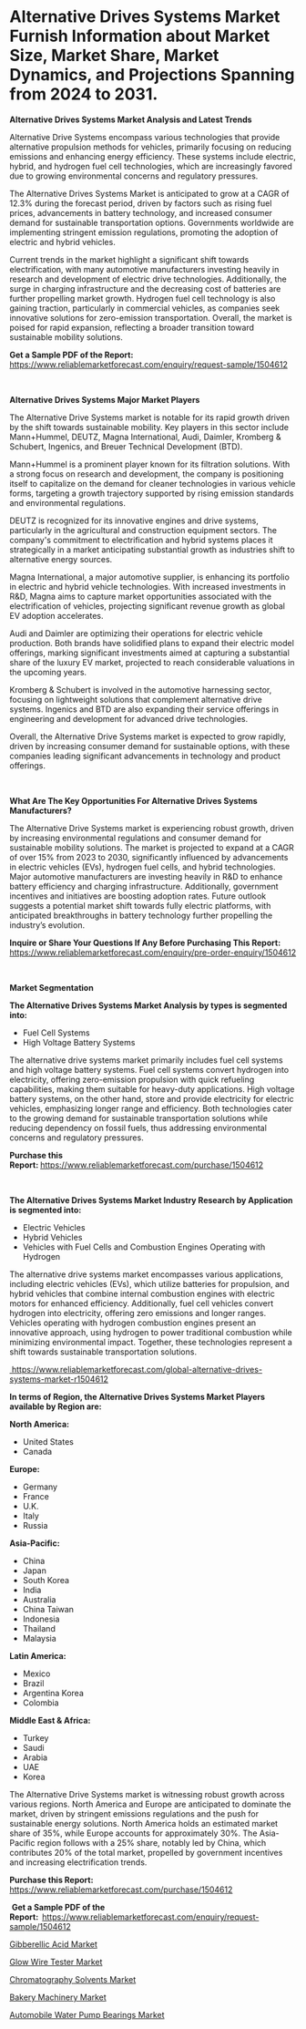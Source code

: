 <p><h1>Alternative Drives Systems Market Furnish Information about Market Size, Market Share, Market Dynamics, and Projections Spanning from 2024 to 2031.</h1></p><p><strong>Alternative Drives Systems Market Analysis and Latest Trends</strong></p>
<p><p>Alternative Drive Systems encompass various technologies that provide alternative propulsion methods for vehicles, primarily focusing on reducing emissions and enhancing energy efficiency. These systems include electric, hybrid, and hydrogen fuel cell technologies, which are increasingly favored due to growing environmental concerns and regulatory pressures.</p><p>The Alternative Drives Systems Market is anticipated to grow at a CAGR of 12.3% during the forecast period, driven by factors such as rising fuel prices, advancements in battery technology, and increased consumer demand for sustainable transportation options. Governments worldwide are implementing stringent emission regulations, promoting the adoption of electric and hybrid vehicles. </p><p>Current trends in the market highlight a significant shift towards electrification, with many automotive manufacturers investing heavily in research and development of electric drive technologies. Additionally, the surge in charging infrastructure and the decreasing cost of batteries are further propelling market growth. Hydrogen fuel cell technology is also gaining traction, particularly in commercial vehicles, as companies seek innovative solutions for zero-emission transportation. Overall, the market is poised for rapid expansion, reflecting a broader transition toward sustainable mobility solutions.</p></p>
<p><strong>Get a Sample PDF of the Report:&nbsp;</strong> <a href="https://www.reliablemarketforecast.com/enquiry/request-sample/1504612?utm_campaign=1159&utm_medium=2&utm_source=Github&utm_content=ia&utm_term=27092024&utm_id=alternative-drives-systems">https://www.reliablemarketforecast.com/enquiry/request-sample/1504612</a></p>
<p>&nbsp;</p>
<p><strong>Alternative Drives Systems Major Market Players</strong></p>
<p><p>The Alternative Drive Systems market is notable for its rapid growth driven by the shift towards sustainable mobility. Key players in this sector include Mann+Hummel, DEUTZ, Magna International, Audi, Daimler, Kromberg & Schubert, Ingenics, and Breuer Technical Development (BTD).</p><p>Mann+Hummel is a prominent player known for its filtration solutions. With a strong focus on research and development, the company is positioning itself to capitalize on the demand for cleaner technologies in various vehicle forms, targeting a growth trajectory supported by rising emission standards and environmental regulations.</p><p>DEUTZ is recognized for its innovative engines and drive systems, particularly in the agricultural and construction equipment sectors. The company's commitment to electrification and hybrid systems places it strategically in a market anticipating substantial growth as industries shift to alternative energy sources.</p><p>Magna International, a major automotive supplier, is enhancing its portfolio in electric and hybrid vehicle technologies. With increased investments in R&D, Magna aims to capture market opportunities associated with the electrification of vehicles, projecting significant revenue growth as global EV adoption accelerates.</p><p>Audi and Daimler are optimizing their operations for electric vehicle production. Both brands have solidified plans to expand their electric model offerings, marking significant investments aimed at capturing a substantial share of the luxury EV market, projected to reach considerable valuations in the upcoming years.</p><p>Kromberg & Schubert is involved in the automotive harnessing sector, focusing on lightweight solutions that complement alternative drive systems. Ingenics and BTD are also expanding their service offerings in engineering and development for advanced drive technologies.</p><p>Overall, the Alternative Drive Systems market is expected to grow rapidly, driven by increasing consumer demand for sustainable options, with these companies leading significant advancements in technology and product offerings.</p></p>
<p>&nbsp;</p>
<p><strong>What Are The Key Opportunities For Alternative Drives Systems Manufacturers?</strong></p>
<p><p>The Alternative Drive Systems market is experiencing robust growth, driven by increasing environmental regulations and consumer demand for sustainable mobility solutions. The market is projected to expand at a CAGR of over 15% from 2023 to 2030, significantly influenced by advancements in electric vehicles (EVs), hydrogen fuel cells, and hybrid technologies. Major automotive manufacturers are investing heavily in R&D to enhance battery efficiency and charging infrastructure. Additionally, government incentives and initiatives are boosting adoption rates. Future outlook suggests a potential market shift towards fully electric platforms, with anticipated breakthroughs in battery technology further propelling the industry’s evolution.</p></p>
<p><strong>Inquire or Share Your Questions If Any Before Purchasing This Report:</strong> <a href="https://www.reliablemarketforecast.com/enquiry/pre-order-enquiry/1504612?utm_campaign=1159&utm_medium=2&utm_source=Github&utm_content=ia&utm_term=27092024&utm_id=alternative-drives-systems">https://www.reliablemarketforecast.com/enquiry/pre-order-enquiry/1504612</a></p>
<p>&nbsp;</p>
<p><strong>Market Segmentation</strong></p>
<p><strong>The Alternative Drives Systems Market Analysis by types is segmented into:</strong></p>
<p><ul><li>Fuel Cell Systems</li><li>High Voltage Battery Systems</li></ul></p>
<p><p>The alternative drive systems market primarily includes fuel cell systems and high voltage battery systems. Fuel cell systems convert hydrogen into electricity, offering zero-emission propulsion with quick refueling capabilities, making them suitable for heavy-duty applications. High voltage battery systems, on the other hand, store and provide electricity for electric vehicles, emphasizing longer range and efficiency. Both technologies cater to the growing demand for sustainable transportation solutions while reducing dependency on fossil fuels, thus addressing environmental concerns and regulatory pressures.</p></p>
<p><strong>Purchase this Report:&nbsp;</strong><a href="https://www.reliablemarketforecast.com/purchase/1504612?utm_campaign=1159&utm_medium=2&utm_source=Github&utm_content=ia&utm_term=27092024&utm_id=alternative-drives-systems">https://www.reliablemarketforecast.com/purchase/1504612</a></p>
<p>&nbsp;</p>
<p><strong>The Alternative Drives Systems Market Industry Research by Application is segmented into:</strong></p>
<p><ul><li>Electric Vehicles</li><li>Hybrid Vehicles</li><li>Vehicles with Fuel Cells and Combustion Engines Operating with Hydrogen</li></ul></p>
<p><p>The alternative drive systems market encompasses various applications, including electric vehicles (EVs), which utilize batteries for propulsion, and hybrid vehicles that combine internal combustion engines with electric motors for enhanced efficiency. Additionally, fuel cell vehicles convert hydrogen into electricity, offering zero emissions and longer ranges. Vehicles operating with hydrogen combustion engines present an innovative approach, using hydrogen to power traditional combustion while minimizing environmental impact. Together, these technologies represent a shift towards sustainable transportation solutions.</p></p>
<p><a href="https://www.reliablemarketforecast.com/global-alternative-drives-systems-market-r1504612?utm_campaign=1159&utm_medium=2&utm_source=Github&utm_content=ia&utm_term=27092024&utm_id=alternative-drives-systems">&nbsp;https://www.reliablemarketforecast.com/global-alternative-drives-systems-market-r1504612</a></p>
<p><strong>In terms of Region, the Alternative Drives Systems Market Players available by Region are:</strong></p>
<p>
    <p> <strong> North America: </strong>
        <ul>
            <li>United States</li>
            <li>Canada</li>
        </ul>
        </p> 
    <p> <strong> Europe: </strong>
        <ul>
            <li>Germany</li>
            <li>France</li>
            <li>U.K.</li>
            <li>Italy</li>
            <li>Russia</li>
        </ul>
        </p> 
    <p> <strong> Asia-Pacific: </strong>
        <ul>
            <li>China</li>
            <li>Japan</li>
            <li>South Korea</li>
            <li>India</li>
            <li>Australia</li>
            <li>China Taiwan</li>
            <li>Indonesia</li>
            <li>Thailand</li>
            <li>Malaysia</li>
        </ul>
        </p> 
    <p> <strong> Latin America: </strong>
        <ul>
            <li>Mexico</li>
            <li>Brazil</li>
            <li>Argentina Korea</li>
            <li>Colombia</li>
        </ul>
        </p> 
    <p> <strong> Middle East & Africa: </strong>
        <ul>
            <li>Turkey</li>
            <li>Saudi</li>
            <li>Arabia</li>
            <li>UAE</li>
            <li>Korea</li>
        </ul>
    </p>
    </p>
<p><p>The Alternative Drive Systems market is witnessing robust growth across various regions. North America and Europe are anticipated to dominate the market, driven by stringent emissions regulations and the push for sustainable energy solutions. North America holds an estimated market share of 35%, while Europe accounts for approximately 30%. The Asia-Pacific region follows with a 25% share, notably led by China, which contributes 20% of the total market, propelled by government incentives and increasing electrification trends.</p></p>
<p><strong>Purchase this Report: </strong><a href="https://www.reliablemarketforecast.com/purchase/1504612?utm_campaign=1159&utm_medium=2&utm_source=Github&utm_content=ia&utm_term=27092024&utm_id=alternative-drives-systems">https://www.reliablemarketforecast.com/purchase/1504612</a></p>
<p>&nbsp;<strong>Get a Sample PDF of the Report:&nbsp;&nbsp;</strong><a href="https://www.reliablemarketforecast.com/enquiry/request-sample/1504612?utm_campaign=1159&utm_medium=2&utm_source=Github&utm_content=ia&utm_term=27092024&utm_id=alternative-drives-systems">https://www.reliablemarketforecast.com/enquiry/request-sample/1504612</a></p>
<p><strong></strong></p>
<p><p><a href="https://www.linkedin.com/pulse/global-gibberellic-acid-market-trends-forecasts-strategic-ghozc?utm_campaign=1159&utm_medium=2&utm_source=Github&utm_content=ia&utm_term=27092024&utm_id=alternative-drives-systems">Gibberellic Acid Market</a></p><p><a href="https://issuu.com/reportprime-2/docs/glow-wire-tester-market-size-2030.p_ab04d4165f7362?utm_campaign=1159&utm_medium=2&utm_source=Github&utm_content=ia&utm_term=27092024&utm_id=alternative-drives-systems">Glow Wire Tester Market</a></p><p><a href="https://www.linkedin.com/pulse/what-innovations-market-trends-shaping-chromatography-solvents-s0iyc?utm_campaign=1159&utm_medium=2&utm_source=Github&utm_content=ia&utm_term=27092024&utm_id=alternative-drives-systems">Chromatography Solvents Market</a></p><p><a href="https://issuu.com/reportprime-2/docs/bakery-machinery-market-size-2030.p_ae444717d90bea?utm_campaign=1159&utm_medium=2&utm_source=Github&utm_content=ia&utm_term=27092024&utm_id=alternative-drives-systems">Bakery Machinery Market</a></p><p><a href="https://github.com/ChiragRP21/Market-Research-Report-List-6/blob/main/automobile-water-pump-bearings-market.md?utm_campaign=1159&utm_medium=2&utm_source=Github&utm_content=ia&utm_term=27092024&utm_id=alternative-drives-systems">Automobile Water Pump Bearings Market</a></p></p>